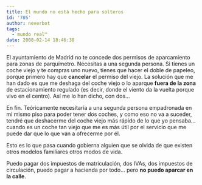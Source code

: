 ```yaml
---
title: El mundo no está hecho para solteros
id: '705'
author: neverbot
tags:
  - mundo real™
date: 2008-02-14 18:46:38
---
```


El ayuntamiento de Madrid no te concede dos permisos de aparcamiento para zonas de parquímetro. Necesitas a una segunda persona. Si tienes un coche viejo y te compras uno nuevo, tienes que hacer el doble de papeleo, porque primero hay que **cancelar** el permiso del viejo. La solución que me han dado es que me deshaga del coche viejo o lo aparque **fuera de la zona** de estacionamiento regulado (es decir, donde el viento da la vuelta porque vivo en el centro). Así me lo han dicho, con dos...

En fin. Teóricamente necesitaría a una segunda persona empadronada en mi mismo piso para poder tener dos coches, y como eso no va a suceder, tendré que deshacerme del coche viejo más rápido de lo que yo pensaba... cuando es un coche tan viejo que me es más útil por el servicio que me puede dar que lo que van a ofrecerme por él.

Esto es lo que pasa cuando gobierna alguien que se olvida de que existen otros modelos familiares otros modos de vida.

Puedo pagar dos impuestos de matriculación, dos IVAs, dos impuestos de circulación, puedo pagar a hacienda por todo... pero **no puedo aparcar en la calle**.